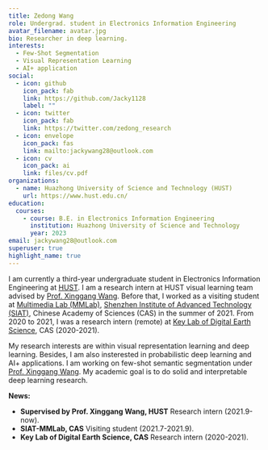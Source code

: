 ```yaml
---
title: Zedong Wang
role: Undergrad. student in Electronics Information Engineering
avatar_filename: avatar.jpg
bio: Researcher in deep learning.
interests:
  - Few-Shot Segmentation
  - Visual Representation Learning
  - AI+ application
social:
  - icon: github
    icon_pack: fab
    link: https://github.com/Jacky1128
    label: ""
  - icon: twitter
    icon_pack: fab
    link: https://twitter.com/zedong_research
  - icon: envelope
    icon_pack: fas
    link: mailto:jackywang28@outlook.com
  - icon: cv
    icon_pack: ai
    link: files/cv.pdf
organizations:
  - name: Huazhong University of Science and Technology (HUST)
    url: https://www.hust.edu.cn/
education:
  courses:
    - course: B.E. in Electronics Information Engineering
      institution: Huazhong University of Science and Technology
      year: 2023
email: jackywang28@outlook.com
superuser: true
highlight_name: true
---
```

I am currently a third-year undergraduate student in Electronics Information Engineering at [HUST](http://english.hust.edu.cn/). I am a research intern at HUST visual learning team advised by [Prof. Xinggang Wang](https://scholar.google.com/citations?hl=zh-CN&user=qNCTLV0AAAAJ). Before that, I worked as a visiting student at [Multimedia Lab (MMLab)](http://mmlab.siat.ac.cn/), [Shenzhen Institute of Advanced Technology (SIAT)](https://english.siat.ac.cn/), Chinese Academy of Sciences (CAS) in the summer of 2021. From 2020 to 2021, I was a research intern (remote) at [Key Lab of Digital Earth Science](http://www.digitalearthlab.com.cn/), CAS (2020-2021). 

My research interests are within visual representation learning and deep learning. Besides, I am also insterested in probabilistic deep learning and AI+ applications. I am working on few-shot semantic segmentation under [Prof. Xinggang Wang](https://scholar.google.com/citations?hl=zh-CN&user=qNCTLV0AAAAJ). My academic goal is to do solid and interpretable deep learning research. 

**News:**

* **Supervised by Prof. Xinggang Wang, HUST**    Research intern (2021.9-now).
* **SIAT-MMLab, CAS**    Visiting student (2021.7-2021.9).
* **Key Lab of Digital Earth Science, CAS**    Research intern (2020-2021).
